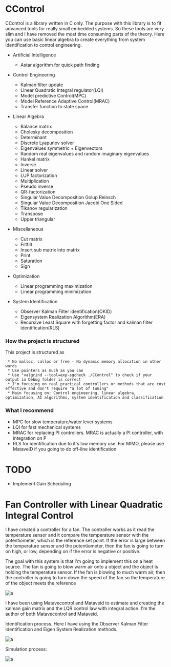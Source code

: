 # CControl

CControl is a library written in C only. 
The purpose with this library is to fit advanced tools for really small embedded systems. So these tools are very slim and
I have removed the most time consuming parts of the theory. Here you can use basic linear algebra to create everything from
system identification to control engineering. 

- Artificial Intelligence
  - Astar algorithm for quick path finding
  
- Control Engineering
  - Kalman filter update
  - Linear Quadratic Integral regulator(LQI)
  - Model predictive Control(MPC)
  - Model Reference Adaptive Control(MRAC)
  - Transfer function to state space
  
- Linear Algebra
  - Balance matrix
  - Cholesky decomposition
  - Determinant
  - Discrete Lyapunov solver
  - Eigenvalues symmetric + Eigenvectors
  - Random real eigenvalues and random imaginary eigenvalues
  - Hankel matrix
  - Inverse
  - Linear solver
  - LUP factorization
  - Multiplication
  - Pseudo inverse
  - QR-factorization
  - Singular Value Decomposition Golup Reinsch
  - Singular Value Decomposition Jacobi One Sided
  - Tikanov regularization
  - Transpose
  - Upper triangular
  
- Miscellaneous
  - Cut matrix
  - Filtfilt 
  - Insert sub matrix into matrix
  - Print
  - Saturation
  - Sign
  
- Optimization
  - Linear programming maximization
  - Linear programming minimization

- System Identification
  - Observer Kalman Filter identification(OKID)
  - Eigensystem Realization Algorithm(ERA)
  - Recursive Least Square with forgetting factor and kalman filter identification(RLS)


### How the project is structured

This project is structured as
```
 * No malloc, calloc or free - No dynamic memory allocation in other words
 * Use pointers as much as you can
 * Use "valgrind --tool=exp-sgcheck ./CControl" to check if your output in Debug folder is correct
 * I'm focusing on real practical controllers or methods that are cost effective and don't require "a lot of tuning"
 * Main focusing on: Control engineering, linear algebra, optimization, AI algorithms, system identification and classification
```

### What I recommend

- MPC for slow temperature/water lever systems
- LQI for fast mechanical systems
- MRAC for replacing PI controllers. MRAC is actually a PI controller, with integration on P
- RLS for identification due to it's low memory use. For MIMO, please use MataveID if you going to do off-line identification

# TODO

- Implement Gain Scheduling


# Fan Controller with Linear Quadratic Integral Control

I have created a controller for a fan. The controller works as it read the temperature sensor and it compare the temperature sensor with the potentiometer, which is the reference set point. If the error is large between the temperature sensor and the potentiometer, then the fan is going to turn on high, or low, depending on if the error is negative or positive. 

The goal with this system is that I'm going to implement this on a heat source. The fan is going to blow warm air onto a object and the object is holding the temperature sensor. If the fan is blowing to much warm air, then the controller is going to turn down the speed of the fan so the temperature of the object meets the reference

![a](https://raw.githubusercontent.com/DanielMartensson/CControl/master/Projects/Fan%20Controller/System.jpg)

I have been using Matavecontrol and Mataveid to estimate and creating the kalman gain matrix and the LQR control law with integral action. I'm the author of both Matavecontrol and Mataveid.

Identification process. Here I have using the Observer Kalman Filter Identification and Eigen System Realization methods.

![a](https://raw.githubusercontent.com/DanielMartensson/CControl/master/Projects/Fan%20Controller/Identification%20and%20simulation/Identification.png)

Simulation process:

![a](https://raw.githubusercontent.com/DanielMartensson/CControl/master/Projects/Fan%20Controller/Identification%20and%20simulation/Simulation.png)


